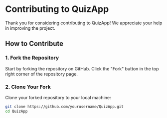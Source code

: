 # Contributing to QuizApp

Thank you for considering contributing to QuizApp! We appreciate your help in improving the project.

## How to Contribute

### 1. Fork the Repository

Start by forking the repository on GitHub. Click the "Fork" button in the top right corner of the repository page.

### 2. Clone Your Fork

Clone your forked repository to your local machine:

```bash
git clone https://github.com/yourusername/QuizApp.git
cd QuizApp
